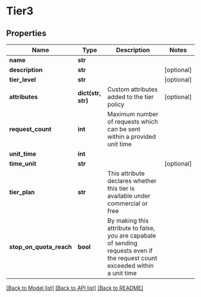 # Tier3

## Properties
Name | Type | Description | Notes
------------ | ------------- | ------------- | -------------
**name** | **str** |  | 
**description** | **str** |  | [optional] 
**tier_level** | **str** |  | [optional] 
**attributes** | **dict(str, str)** | Custom attributes added to the tier policy  | [optional] 
**request_count** | **int** | Maximum number of requests which can be sent within a provided unit time  | 
**unit_time** | **int** |  | 
**time_unit** | **str** |  | [optional] 
**tier_plan** | **str** | This attribute declares whether this tier is available under commercial or free  | 
**stop_on_quota_reach** | **bool** | By making this attribute to false, you are capabale of sending requests even if the request count exceeded within a unit time  | 

[[Back to Model list]](../README.md#documentation-for-models) [[Back to API list]](../README.md#documentation-for-api-endpoints) [[Back to README]](../README.md)


